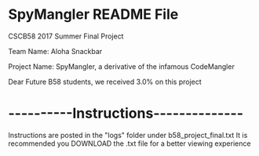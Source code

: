 # SpyMangler README File
CSCB58 2017 Summer Final Project

Team Name: Aloha Snackbar

Project Name: SpyMangler, a derivative of the infamous CodeMangler

Dear Future B58 students, we received 3.0% on this project
# ----------Instructions--------------

Instructions are posted in the "logs" folder under b58_project_final.txt
It is recommended you DOWNLOAD the .txt file for a better viewing experience
